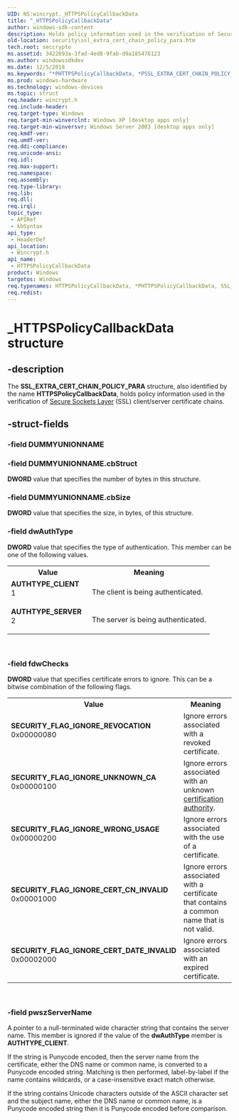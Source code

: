 ```yaml
---
UID: NS:wincrypt._HTTPSPolicyCallbackData
title: "_HTTPSPolicyCallbackData"
author: windows-sdk-content
description: Holds policy information used in the verification of Secure Sockets Layer (SSL) client/server certificate chains.
old-location: security\ssl_extra_cert_chain_policy_para.htm
tech.root: seccrypto
ms.assetid: 3422693a-3fad-4ed8-9fab-d9a185476123
ms.author: windowssdkdev
ms.date: 12/5/2018
ms.keywords: "*PHTTPSPolicyCallbackData, *PSSL_EXTRA_CERT_CHAIN_POLICY_PARA, AUTHTYPE_CLIENT, AUTHTYPE_SERVER, HTTPSPolicyCallbackData, HTTPSPolicyCallbackData structure [Security], PHTTPSPolicyCallbackData, PHTTPSPolicyCallbackData structure pointer [Security], PSSL_EXTRA_CERT_CHAIN_POLICY_PARA, PSSL_EXTRA_CERT_CHAIN_POLICY_PARA structure pointer [Security], SECURITY_FLAG_IGNORE_CERT_CN_INVALID, SECURITY_FLAG_IGNORE_CERT_DATE_INVALID, SECURITY_FLAG_IGNORE_REVOCATION, SECURITY_FLAG_IGNORE_UNKNOWN_CA, SECURITY_FLAG_IGNORE_WRONG_USAGE, SSL_EXTRA_CERT_CHAIN_POLICY_PARA, SSL_EXTRA_CERT_CHAIN_POLICY_PARA structure [Security], _HTTPSPolicyCallbackData, security.ssl_extra_cert_chain_policy_para, wincrypt/PHTTPSPolicyCallbackData, wincrypt/PSSL_EXTRA_CERT_CHAIN_POLICY_PARA, wincrypt/SSL_EXTRA_CERT_CHAIN_POLICY_PARA"
ms.prod: windows-hardware
ms.technology: windows-devices
ms.topic: struct
req.header: wincrypt.h
req.include-header: 
req.target-type: Windows
req.target-min-winverclnt: Windows XP [desktop apps only]
req.target-min-winversvr: Windows Server 2003 [desktop apps only]
req.kmdf-ver: 
req.umdf-ver: 
req.ddi-compliance: 
req.unicode-ansi: 
req.idl: 
req.max-support: 
req.namespace: 
req.assembly: 
req.type-library: 
req.lib: 
req.dll: 
req.irql: 
topic_type:
 - APIRef
 - kbSyntax
api_type:
 - HeaderDef
api_location:
 - Wincrypt.h
api_name:
 - HTTPSPolicyCallbackData
product: Windows
targetos: Windows
req.typenames: HTTPSPolicyCallbackData, *PHTTPSPolicyCallbackData, SSL_EXTRA_CERT_CHAIN_POLICY_PARA, *PSSL_EXTRA_CERT_CHAIN_POLICY_PARA
req.redist: 
---
```


# _HTTPSPolicyCallbackData structure


## -description


The <b>SSL_EXTRA_CERT_CHAIN_POLICY_PARA</b> structure, also identified by the name <b>HTTPSPolicyCallbackData</b>,  holds policy information used in the verification of <a href="https://msdn.microsoft.com/3e9d7672-2314-45c8-8178-5a0afcfd0c50">Secure Sockets Layer</a> (SSL) client/server certificate chains. 


## -struct-fields




### -field DUMMYUNIONNAME

 


### -field DUMMYUNIONNAME.cbStruct

<b>DWORD</b> value that specifies the number of bytes in this structure.


### -field DUMMYUNIONNAME.cbSize

<b>DWORD</b> value that specifies the size, in bytes,  of this structure.


### -field dwAuthType

<b>DWORD</b> value that specifies the type of authentication. This member can be one of the following values.

<table>
<tr>
<th>Value</th>
<th>Meaning</th>
</tr>
<tr>
<td width="40%"><a id="AUTHTYPE_CLIENT"></a><a id="authtype_client"></a><dl>
<dt><b>AUTHTYPE_CLIENT</b></dt>
<dt>1</dt>
</dl>
</td>
<td width="60%">
The client is being authenticated.

</td>
</tr>
<tr>
<td width="40%"><a id="AUTHTYPE_SERVER"></a><a id="authtype_server"></a><dl>
<dt><b>AUTHTYPE_SERVER</b></dt>
<dt>2</dt>
</dl>
</td>
<td width="60%">
The server is being authenticated.

</td>
</tr>
</table>
 


### -field fdwChecks

<b>DWORD</b> value that specifies certificate errors to ignore. This can be a bitwise combination of the following flags.

<table>
<tr>
<th>Value</th>
<th>Meaning</th>
</tr>
<tr>
<td width="40%"><a id="SECURITY_FLAG_IGNORE_REVOCATION"></a><a id="security_flag_ignore_revocation"></a><dl>
<dt><b>SECURITY_FLAG_IGNORE_REVOCATION</b></dt>
<dt>0x00000080</dt>
</dl>
</td>
<td width="60%">
Ignore errors associated with a revoked certificate.

</td>
</tr>
<tr>
<td width="40%"><a id="SECURITY_FLAG_IGNORE_UNKNOWN_CA"></a><a id="security_flag_ignore_unknown_ca"></a><dl>
<dt><b>SECURITY_FLAG_IGNORE_UNKNOWN_CA</b></dt>
<dt>0x00000100</dt>
</dl>
</td>
<td width="60%">
Ignore errors associated with an unknown <a href="https://msdn.microsoft.com/db46def4-bfdc-4801-a57d-d568e94a2dbb">certification authority</a>.

</td>
</tr>
<tr>
<td width="40%"><a id="SECURITY_FLAG_IGNORE_WRONG_USAGE"></a><a id="security_flag_ignore_wrong_usage"></a><dl>
<dt><b>SECURITY_FLAG_IGNORE_WRONG_USAGE</b></dt>
<dt>0x00000200</dt>
</dl>
</td>
<td width="60%">
Ignore errors associated with the use of a certificate.

</td>
</tr>
<tr>
<td width="40%"><a id="SECURITY_FLAG_IGNORE_CERT_CN_INVALID"></a><a id="security_flag_ignore_cert_cn_invalid"></a><dl>
<dt><b>SECURITY_FLAG_IGNORE_CERT_CN_INVALID</b></dt>
<dt>0x00001000</dt>
</dl>
</td>
<td width="60%">
Ignore errors associated with a certificate that contains a common name that is not valid.

</td>
</tr>
<tr>
<td width="40%"><a id="SECURITY_FLAG_IGNORE_CERT_DATE_INVALID"></a><a id="security_flag_ignore_cert_date_invalid"></a><dl>
<dt><b>SECURITY_FLAG_IGNORE_CERT_DATE_INVALID</b></dt>
<dt>0x00002000</dt>
</dl>
</td>
<td width="60%">
Ignore errors associated with an expired certificate.

</td>
</tr>
</table>
 


### -field pwszServerName

A pointer to a null-terminated wide character string that contains the server name. This member is ignored if the value of the <b>dwAuthType</b> member is <b>AUTHTYPE_CLIENT</b>.

If the string is Punycode encoded, then the server name from the certificate, either the DNS name or common name, is converted to a Punycode encoded string. Matching is then performed, label-by-label if the name contains wildcards, or a case-insensitive exact match otherwise. 

If the string contains Unicode characters outside of the ASCII character set and the subject name, either the DNS name or common name, is a Punycode encoded string then it is Punycode encoded before comparison.

